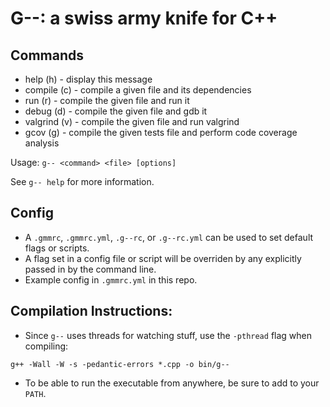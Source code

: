 # G--: a swiss army knife for C++

## Commands
- help (h)     - display this message
- compile (c)  - compile a given file and its dependencies
- run (r)      - compile the given file and run it
- debug (d)    - compile the given file and gdb it
- valgrind (v) - compile the given file and run valgrind
- gcov (g)     - compile the given tests file and perform code coverage analysis

Usage: `g-- <command> <file> [options]`

See `g-- help` for more information.

## Config
- A `.gmmrc`, `.gmmrc.yml`, `.g--rc`, or `.g--rc.yml` can be used to set default flags or scripts.
- A flag set in a config file or script will be overriden by any explicitly passed in by the command line.
- Example config in `.gmmrc.yml` in this repo.

## Compilation Instructions:
- Since `g--` uses threads for watching stuff, use the `-pthread` flag when compiling:
```
g++ -Wall -W -s -pedantic-errors *.cpp -o bin/g--
```
- To be able to run the executable from anywhere, be sure to add to your `PATH`.